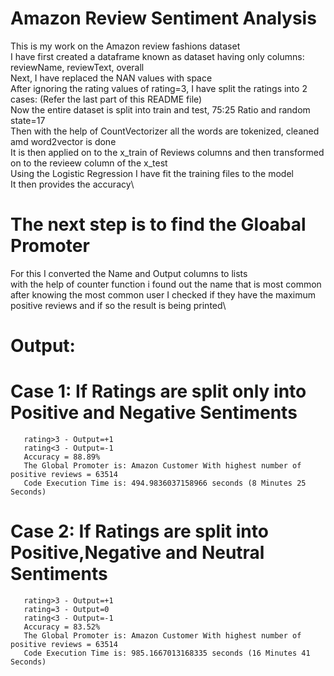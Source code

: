 # Amazon Review Sentiment Analysis
This is my work on the Amazon review fashions dataset\
I have first created a dataframe known as dataset having only columns: reviewName, reviewText, overall\
Next, I have replaced the NAN values with space\
After ignoring the rating values of rating=3, I have split the ratings into 2 cases: (Refer the last part of this README file)\
Now the entire dataset is split into train and test, 75:25 Ratio and random state=17\
Then with the help of CountVectorizer all the words are tokenized, cleaned amd word2vector is done\
It is then applied on to the x_train of Reviews columns and then transformed on to the revieew column of the x_test\
Using the Logistic Regression I have fit the training files to the model\
It then provides the accuracy\
# The next step is to find the Gloabal Promoter 
For this I converted the Name and Output columns to lists\
with the help of counter function i found out the name that is most common\
after knowing the most common user I checked if they have the maximum positive reviews and if so the result is being printed\
# Output:
# Case 1: If Ratings are split only into Positive and Negative Sentiments
       rating>3 - Output=+1
       rating<3 - Output=-1
       Accuracy = 88.89%
       The Global Promoter is: Amazon Customer With highest number of positive reviews = 63514
       Code Execution Time is: 494.9836037158966 seconds (8 Minutes 25 Seconds)
# Case 2: If Ratings are split into Positive,Negative and Neutral Sentiments
       rating>3 - Output=+1
       rating=3 - Output=0
       rating<3 - Output=-1
       Accuracy = 83.52%
       The Global Promoter is: Amazon Customer With highest number of positive reviews = 63514
       Code Execution Time is: 985.1667013168335 seconds (16 Minutes 41 Seconds)
